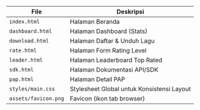 | File               | Deskripsi                                  |
| ------------------ | ------------------------------------------ |
| `index.html`       | Halaman Beranda                            |
| `dashboard.html`   | Halaman Dashboard (Stats)                  |
| `download.html`    | Halaman Daftar & Unduh Lagu                |
| `rate.html`        | Halaman Form Rating Level                  |
| `leader.html`      | Halaman Leaderboard Top Rated              |
| `sdk.html`         | Halaman Dokumentasi API/SDK                |
| `pap.html`         | Halaman Detail PAP                         |
| `styles/main.css`  | Stylesheet Global untuk Konsistensi Layout |
| `assets/favicon.png` | Favicon (ikon tab browser)              |